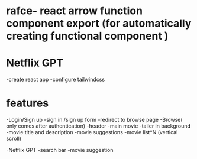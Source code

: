 # rafce- react arrow function component export (for automatically creating functional component )

# Netflix GPT

-create react app
-configure tailwindcss

# features

-Login/Sign up
-sign in /sign up form
-redirect to browse page
-Browse( only comes after authentication)
-header
-main movie
-tailer in background
-movie title and description
-movie suggestions
-movie list\*N (vertical scroll)

-Netflix GPT
-search bar
-movie suggestion
